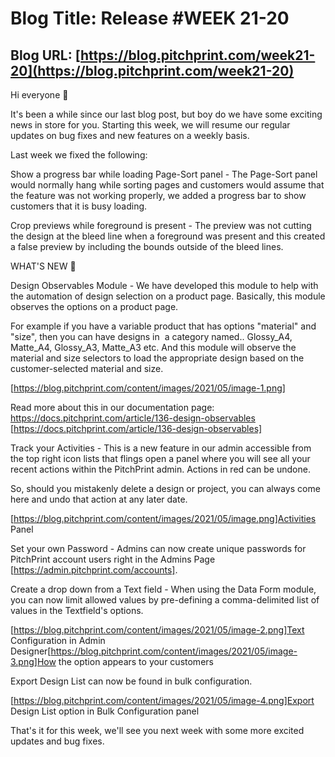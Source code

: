 # **Blog Title**: Release #WEEK 21-20

## **Blog URL**: [https://blog.pitchprint.com/week21-20](https://blog.pitchprint.com/week21-20)

Hi everyone 👋

It's been a while since our last blog post, but boy do we have some exciting news in store for you. Starting this week, we will resume our
regular updates on bug fixes and new features on a weekly basis.

Last week we fixed the following:

Show a progress bar while loading Page-Sort panel - The Page-Sort panel would normally hang while sorting pages and customers would assume
that the feature was not working properly, we added a progress bar to show customers that it is busy loading.

Crop previews while foreground is present - The preview was not cutting the design at the bleed line when a foreground was present and this
created a false preview by including the bounds outside of the bleed lines.


WHAT'S NEW 🚀



Design Observables Module - We have developed this module to help with the automation of design selection on a product page. Basically, this
module observes the options on a product page.

For example if you have a variable product that has options "material" and "size", then you can have designs in  a category named..
Glossy_A4, Matte_A4, Glossy_A3, Matte_A3 etc. And this module will observe the material and size selectors to load the appropriate design
based on the customer-selected material and size.

[https://blog.pitchprint.com/content/images/2021/05/image-1.png]

Read more about this in our documentation page: https://docs.pitchprint.com/article/136-design-observables
[https://docs.pitchprint.com/article/136-design-observables]

Track your Activities - This is a new feature in our admin accessible from the top right icon lists that flings open a panel where you will
see all your recent actions within the PitchPrint admin. Actions in red can be undone.

So, should you mistakenly delete a design or project, you can always come here and undo that action at any later date.

[https://blog.pitchprint.com/content/images/2021/05/image.png]Activities Panel

Set your own Password - Admins can now create unique passwords for PitchPrint account users right in the Admins Page
[https://admin.pitchprint.com/accounts].

Create a drop down from a Text field - When using the Data Form module, you can now limit allowed values by pre-defining a comma-delimited
list of values in the Textfield's options.

[https://blog.pitchprint.com/content/images/2021/05/image-2.png]Text Configuration in Admin
Designer[https://blog.pitchprint.com/content/images/2021/05/image-3.png]How the option appears to your customers

Export Design List can now be found in bulk configuration.

[https://blog.pitchprint.com/content/images/2021/05/image-4.png]Export Design List option in Bulk Configuration panel

That's it for this week, we'll see you next week with some more excited updates and bug fixes.

